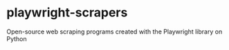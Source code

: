 # playwright-scrapers
Open-source web scraping programs created with the Playwright library on Python

